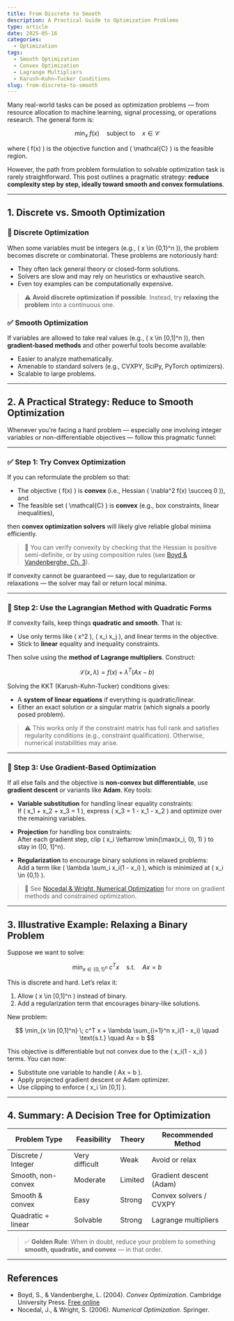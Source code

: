 ```yaml
---
title: From Discrete to Smooth
description: A Practical Guide to Optimization Problems
type: article
date: 2025-05-16
categories:
  - Optimization
tags:
  - Smooth Optimization
  - Convex Optimization
  - Lagrange Multipliers
  - Karush–Kuhn–Tucker Conditions
slug: from-discrete-to-smooth
---
```


Many real-world tasks can be posed as optimization problems — from resource allocation to machine learning, signal processing, or operations research. The general form is:

$$
\min_{x} \; f(x) \quad \text{subject to} \quad x \in \mathcal{C}
$$

where \( f(x) \) is the objective function and \( \mathcal{C} \) is the feasible region.

However, the path from problem formulation to solvable optimization task is rarely straightforward. This post outlines a pragmatic strategy: **reduce complexity step by step, ideally toward smooth and convex formulations**.

---

## 1. Discrete vs. Smooth Optimization

### 🚫 Discrete Optimization

When some variables must be integers (e.g., \( x \in \{0,1\}^n \)), the problem becomes discrete or combinatorial. These problems are notoriously hard:

- They often lack general theory or closed-form solutions.
- Solvers are slow and may rely on heuristics or exhaustive search.
- Even toy examples can be computationally expensive.

> ⚠️ **Avoid discrete optimization if possible**. Instead, try **relaxing the problem** into a continuous one.

### ✅ Smooth Optimization

If variables are allowed to take real values (e.g., \( x \in [0,1]^n \)), then **gradient-based methods** and other powerful tools become available:

- Easier to analyze mathematically.
- Amenable to standard solvers (e.g., CVXPY, SciPy, PyTorch optimizers).
- Scalable to large problems.

---

## 2. A Practical Strategy: Reduce to Smooth Optimization

Whenever you're facing a hard problem — especially one involving integer variables or non-differentiable objectives — follow this pragmatic funnel:

---

### ✅ Step 1: Try Convex Optimization

If you can reformulate the problem so that:

- The objective \( f(x) \) is **convex** (i.e., Hessian \( \nabla^2 f(x) \succeq 0 \)), and
- The feasible set \( \mathcal{C} \) is **convex** (e.g., box constraints, linear inequalities),

then **convex optimization solvers** will likely give reliable global minima efficiently.

> 🧠 You can verify convexity by checking that the Hessian is positive semi-definite, or by using composition rules (see [Boyd & Vandenberghe, Ch. 3](https://web.stanford.edu/~boyd/cvxbook/)).

If convexity cannot be guaranteed — say, due to regularization or relaxations — the solver may fail or return local minima.

---

### 🧮 Step 2: Use the Lagrangian Method with Quadratic Forms

If convexity fails, keep things **quadratic and smooth**. That is:

- Use only terms like \( x^2 \), \( x_i x_j \), and linear terms in the objective.
- Stick to **linear** equality and inequality constraints.

Then solve using the **method of Lagrange multipliers**. Construct:

$$
\mathcal{L}(x, \lambda) = f(x) + \lambda^T (Ax - b)
$$

Solving the KKT (Karush-Kuhn-Tucker) conditions gives:

- A **system of linear equations** if everything is quadratic/linear.
- Either an exact solution or a singular matrix (which signals a poorly posed problem).

> ⚠️ This works only if the constraint matrix has full rank and satisfies regularity conditions (e.g., constraint qualification). Otherwise, numerical instabilities may arise.

---

### 🔧 Step 3: Use Gradient-Based Optimization

If all else fails and the objective is **non-convex but differentiable**, use **gradient descent** or variants like **Adam**. Key tools:

- **Variable substitution** for handling linear equality constraints:  
  If \( x_1 + x_2 + x_3 = 1 \), express \( x_3 = 1 - x_1 - x_2 \) and optimize over the remaining variables.

- **Projection** for handling box constraints:  
  After each gradient step, clip \( x_i \leftarrow \min(\max(x_i, 0), 1) \) to stay in \([0, 1]^n\).

- **Regularization** to encourage binary solutions in relaxed problems:  
  Add a term like \( \lambda \sum_i x_i(1 - x_i) \), which is minimized at \( x_i \in \{0,1\} \).

> 📘 See [Nocedal & Wright, Numerical Optimization](https://link.springer.com/book/10.1007/978-0-387-40065-5) for more on gradient methods and constrained optimization.

---

## 3. Illustrative Example: Relaxing a Binary Problem

Suppose we want to solve:

$$
\min_{x \in \{0,1\}^n} \; c^T x \quad \text{s.t.} \quad Ax = b
$$

This is discrete and hard. Let’s relax it:

1. Allow \( x \in [0,1]^n \) instead of binary.
2. Add a regularization term that encourages binary-like solutions.

New problem:

$$
\min_{x \in [0,1]^n} \; c^T x + \lambda \sum_{i=1}^n x_i(1 - x_i) \quad \text{s.t.} \quad Ax = b
$$

This objective is differentiable but not convex due to the \( x_i(1 - x_i) \) terms. You can now:

- Substitute one variable to handle \( Ax = b \).
- Apply projected gradient descent or Adam optimizer.
- Use clipping to enforce \( x_i \in [0,1] \).

---

## 4. Summary: A Decision Tree for Optimization

| Problem Type         | Feasibility   | Theory       | Recommended Method        |
|----------------------|---------------|--------------|---------------------------|
| Discrete / Integer   | Very difficult| Weak         | Avoid or relax            |
| Smooth, non-convex   | Moderate      | Limited      | Gradient descent (Adam)   |
| Smooth & convex      | Easy          | Strong       | Convex solvers / CVXPY    |
| Quadratic + linear   | Solvable      | Strong       | Lagrange multipliers      |

> ✅ **Golden Rule**: When in doubt, reduce your problem to something **smooth, quadratic, and convex** — in that order.

---

## References

- Boyd, S., & Vandenberghe, L. (2004). *Convex Optimization*. Cambridge University Press. [Free online](https://web.stanford.edu/~boyd/cvxbook/)
- Nocedal, J., & Wright, S. (2006). *Numerical Optimization*. Springer.